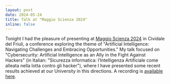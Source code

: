 ```yaml
---
layout: post
date: 2024-05-24
title: Talk at "Maggio Scienza 2024" 
inline: false
---
```

Tonight I had the pleasure of presenting at [Maggio Scienza 2024](https://www.comune.cividale-del-friuli.ud.it/it/maggio-scienza-2024-80651) in Cividale del Friuli, a conference exploring the theme of "Artificial Intelligence: Navigating Challenges and Embracing Opportunities." My talk focused on "Cybersecurity: Artificial Intelligence as an Ally in the Fight Against Hackers" (in Italian: "Sicurezza informatica: l’Intelligenza Artificiale come alleata nella lotta contro gli hacker"), where I have presented some recent results achieved at our University in this directions.
A recording is [available here](https://www.youtube.com/watch?v=5PbqnAXPKm4).